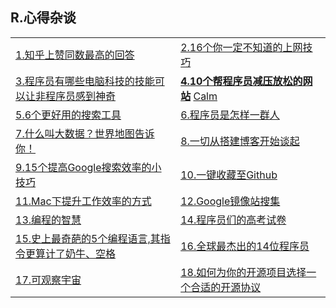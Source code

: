 <h2>R.心得杂谈</h2>
<table>
  <tr>
    <td><a href="http://lanbing510.info/2016/04/14/ZhiHu-Good-Answers.html#0-tsina-1-69067-397232819ff9a47a7b7e80a40613cfe1">1.知乎上赞同数最高的回答</a></td>
    <td><a href="http://www.7huoxing.com/?tag=google">2.16个你一定不知道的上网技巧</a></td>
  </tr>
  <tr>
    <td><a href="https://www.zhihu.com/question/30719851">3.程序员有哪些电脑科技的技能可以让非程序员感到神奇</a></td>
    <td>
      <a href="http://bbs.jointforce.com/forum.php?mod=viewthread&amp;tid=16512&amp;page=1&amp;authorid=15434"><strong>4.10个帮程序员减压放松的网站</strong></a>
      <a href="https://www.calm.com/">Calm</a></td>
  </tr>
  <tr>
    <td><a href="http://www.jianshu.com/p/60512cd2b985">5.6个更好用的搜索工具</a></td>
    <td><a href="http://www.cocoachina.com/programmer/20150623/12201.html">6.程序员是怎样一群人</a></td>
  </tr>
  <tr>
    <td><a href="http://www.58maisui.com/2016/05/03/article-87/">7.什么叫大数据？世界地图告诉你！</a></td>
    <td><a href="http://www.figotan.org/2016/03/29/how-to-speed-up-your-blog-using-duplex-git-pages/">8.一切从搭建博客开始谈起</a></td>
  </tr>
  <tr>
    <td><a href="http://sspai.com/34150">9.15个提高Google搜索效率的小技巧</a></td>
    <td><a href="https://segmentfault.com/a/1190000005052495">10.一键收藏至Github</a></td>
  </tr>
  <tr>
    <td><a href="http://mrpeak.cn/blog/mac-efficiency/">11.Mac下提升工作效率的方式</a></td>
    <td><a href="http://www.cocoachina.com/programmer/20150611/12117.html">12.Google镜像站搜集</a></td>
  </tr>
  <tr>
    <td><a href="http://www.yinwang.org/blog-cn/2015/11/21/programming-philosophy">13.编程的智慧</a></td>
    <td><a href="http://mp.weixin.qq.com/s?__biz=MzI5ODE0Mjc4Ng==&amp;mid=2649296519&amp;idx=1&amp;sn=f5a97ee0becb504c61b0143bc3fdcc0d#rd">14.程序员们的高考试卷</a></td>
  </tr>
  <tr>
    <td><a href="http://geek.csdn.net/news/detail/79696">15.史上最奇葩的5个编程语言,其指令更算计了奶牛、空格</a></td>
    <td><a href="http://www.csdn.net/article/2014-07-11/2820615-14-world-best-programmers">16.全球最杰出的14位程序员</a></td>
  </tr>
  <tr>
    <td><a href="http://m.wanga.me/2013/04/Scale2.swf">17.可观察宇宙</a></td>
    <td><a href="http://diycode.cc/topics/164">18.如何为你的开源项目选择一个合适的开源协议</a></td>
  </tr>
</table>
